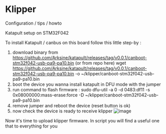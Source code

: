 # Klipper
Configuration / tips / howto

Katapult setup on STM32F042

To install Katapult / canbus on this board follow this little step-by :
1. download binary from https://github.com/Arksine/katapult/releases/tag/v0.0.1/canboot-stm32f042-usb-pa9-pa10.bin (or from repo here)
   wget https://github.com/Arksine/katapult/releases/tag/v0.0.1/canboot-stm32f042-usb-pa9-pa10.bin -o ~/klipper/canboot-stm32f042-usb-pa9-pa10.bin
2. boot the device you wanna install katapult in DFU mode with the jumper
3. run command to flash firmware :
   sudo dfu-util -a 0 -d 0483:df11 -s 0x08000000:mass-erase:force -D ~/klipper/canboot-stm32f042-usb-pa9-pa10.bin
4. remove jumper and reboot the device (reset button is ok)
5. now check the device is ready to receive klipper
   ![image](https://github.com/user-attachments/assets/df7b7081-4174-49f2-825e-2d5dfad15976)

Now it's time to upload klipper firmware. In script you will find a useful one that to everything for you
